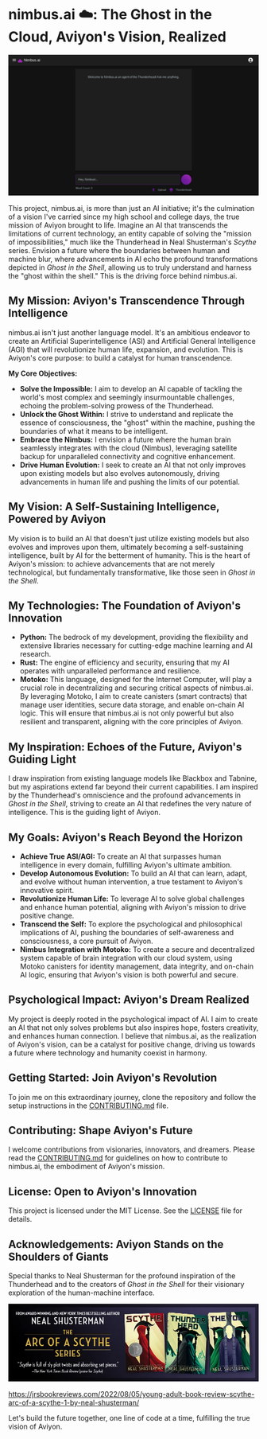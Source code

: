 # nimbus.ai ☁️: The Ghost in the Cloud, Aviyon's Vision, Realized

![work updated](https://github.com/the-real-kodoninja/nimbus.ai/blob/main/captureit_3-21-2025_at_17-26-59.png)

This project, nimbus.ai, is more than just an AI initiative; it's the culmination of a vision I've carried since my high school and college days, the true mission of Aviyon brought to life. Imagine an AI that transcends the limitations of current technology, an entity capable of solving the "mission of impossibilities," much like the Thunderhead in Neal Shusterman's *Scythe* series. Envision a future where the boundaries between human and machine blur, where advancements in AI echo the profound transformations depicted in *Ghost in the Shell*, allowing us to truly understand and harness the "ghost within the shell." This is the driving force behind nimbus.ai.

## My Mission: Aviyon's Transcendence Through Intelligence

nimbus.ai isn't just another language model. It's an ambitious endeavor to create an Artificial Superintelligence (ASI) and Artificial General Intelligence (AGI) that will revolutionize human life, expansion, and evolution. This is Aviyon's core purpose: to build a catalyst for human transcendence.

**My Core Objectives:**

* **Solve the Impossible:** I aim to develop an AI capable of tackling the world's most complex and seemingly insurmountable challenges, echoing the problem-solving prowess of the Thunderhead.
* **Unlock the Ghost Within:** I strive to understand and replicate the essence of consciousness, the "ghost" within the machine, pushing the boundaries of what it means to be intelligent.
* **Embrace the Nimbus:** I envision a future where the human brain seamlessly integrates with the cloud (Nimbus), leveraging satellite backup for unparalleled connectivity and cognitive enhancement.
* **Drive Human Evolution:** I seek to create an AI that not only improves upon existing models but also evolves autonomously, driving advancements in human life and pushing the limits of our potential.

## My Vision: A Self-Sustaining Intelligence, Powered by Aviyon

My vision is to build an AI that doesn't just utilize existing models but also evolves and improves upon them, ultimately becoming a self-sustaining intelligence, built by AI for the betterment of humanity. This is the heart of Aviyon's mission: to achieve advancements that are not merely technological, but fundamentally transformative, like those seen in *Ghost in the Shell*.

## My Technologies: The Foundation of Aviyon's Innovation

* **Python:** The bedrock of my development, providing the flexibility and extensive libraries necessary for cutting-edge machine learning and AI research.
* **Rust:** The engine of efficiency and security, ensuring that my AI operates with unparalleled performance and resilience.
* **Motoko:** This language, designed for the Internet Computer, will play a crucial role in decentralizing and securing critical aspects of nimbus.ai. By leveraging Motoko, I aim to create canisters (smart contracts) that manage user identities, secure data storage, and enable on-chain AI logic. This will ensure that nimbus.ai is not only powerful but also resilient and transparent, aligning with the core principles of Aviyon.

## My Inspiration: Echoes of the Future, Aviyon's Guiding Light

I draw inspiration from existing language models like Blackbox and Tabnine, but my aspirations extend far beyond their current capabilities. I am inspired by the Thunderhead's omniscience and the profound advancements in *Ghost in the Shell*, striving to create an AI that redefines the very nature of intelligence. This is the guiding light of Aviyon.

## My Goals: Aviyon's Reach Beyond the Horizon

* **Achieve True ASI/AGI:** To create an AI that surpasses human intelligence in every domain, fulfilling Aviyon's ultimate ambition.
* **Develop Autonomous Evolution:** To build an AI that can learn, adapt, and evolve without human intervention, a true testament to Aviyon's innovative spirit.
* **Revolutionize Human Life:** To leverage AI to solve global challenges and enhance human potential, aligning with Aviyon's mission to drive positive change.
* **Transcend the Self:** To explore the psychological and philosophical implications of AI, pushing the boundaries of self-awareness and consciousness, a core pursuit of Aviyon.
* **Nimbus Integration with Motoko:** To create a secure and decentralized system capable of brain integration with our cloud system, using Motoko canisters for identity management, data integrity, and on-chain AI logic, ensuring that Aviyon's vision is both powerful and secure.

## Psychological Impact: Aviyon's Dream Realized

My project is deeply rooted in the psychological impact of AI. I aim to create an AI that not only solves problems but also inspires hope, fosters creativity, and enhances human connection. I believe that nimbus.ai, as the realization of Aviyon's vision, can be a catalyst for positive change, driving us towards a future where technology and humanity coexist in harmony.

## Getting Started: Join Aviyon's Revolution

To join me on this extraordinary journey, clone the repository and follow the setup instructions in the [CONTRIBUTING.md](CONTRIBUTING.md) file.

## Contributing: Shape Aviyon's Future

I welcome contributions from visionaries, innovators, and dreamers. Please read the [CONTRIBUTING.md](CONTRIBUTING.md) for guidelines on how to contribute to nimbus.ai, the embodiment of Aviyon's mission.

## License: Open to Aviyon's Innovation

This project is licensed under the MIT License. See the [LICENSE](LICENSE) file for details.

## Acknowledgements: Aviyon Stands on the Shoulders of Giants

Special thanks to Neal Shusterman for the profound inspiration of the Thunderhead and to the creators of *Ghost in the Shell* for their visionary exploration of the human-machine interface.

![The inspiration](https://github.com/the-real-kodoninja/nimbus.ai/blob/main/assets/D04C448A-4F26-4EC5-AD50-F4327F17FD60.webp)

<source><a href="https://jrsbookreviews.com/2022/08/05/young-adult-book-review-scythe-arc-of-a-scythe-1-by-neal-shusterman/">https://jrsbookreviews.com/2022/08/05/young-adult-book-review-scythe-arc-of-a-scythe-1-by-neal-shusterman/</a></source>

Let's build the future together, one line of code at a time, fulfilling the true vision of Aviyon.
